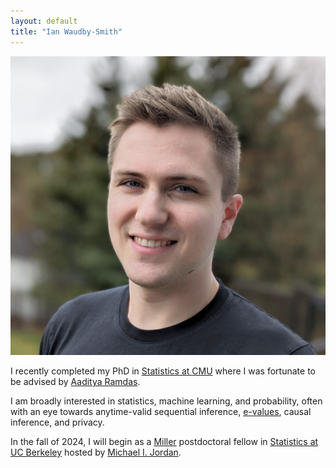 ```yaml
---
layout: default
title: "Ian Waudby-Smith"
---
```


<img id='headerim' src="/assets/images/headshot2024.jpg">

I recently completed my PhD in [Statistics at CMU](http://stat.cmu.edu/) where I was fortunate to be advised by [Aaditya Ramdas](http://www.stat.cmu.edu/~aramdas/).

I am broadly interested in statistics, machine learning, and probability, often with an eye towards anytime-valid sequential inference, [e-values](https://en.wikipedia.org/wiki/E-values), causal inference, and privacy. 

In the fall of 2024, I will begin as a [Miller](https://miller.berkeley.edu/) postdoctoral fellow in [Statistics at UC Berkeley](https://statistics.berkeley.edu/) hosted by [Michael I. Jordan](https://people.eecs.berkeley.edu/~jordan/).
